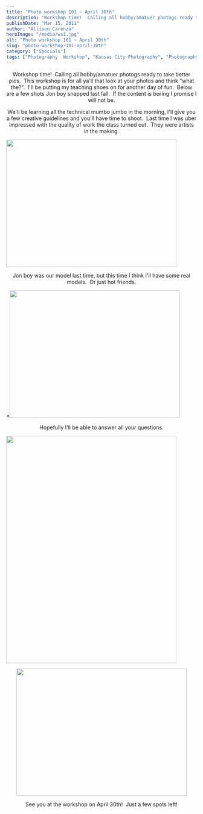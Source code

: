 ```yaml
---
title: "Photo workshop 101 ~ April 30th"
description: "Workshop time!  Calling all hobby/amatuer photogs ready to take better pics.  This workshop is for all ya&apos;ll that look at "
publishDate: "Mar 15, 2011"
author: "Allison Carenza"
heroImage: "/media/ws1.jpg"
alt: "Photo workshop 101 ~ April 30th"
slug: "photo-workshop-101-april-30th"
category: ["Specials"]
tags: ["Photography  Workshop", "Kansas City Photography", "Photography Workshop"]
---
```


<p style="text-align: center;">Workshop time!  Calling all hobby/amatuer photogs ready to take better pics.  This workshop is for all ya&apos;ll that look at your photos and think &#8220;what the?&#8221;.  I&apos;ll be putting my teaching shoes on for another day of fun.  Below are a few shots Jon boy snapped last fall.  If the content is boring I promise I will not be.</p>
<p style="text-align: center;">We&apos;ll be learning all the technical mumbo jumbo in the morning, I&apos;ll give you a few creative guidelines and you&apos;ll have time to shoot.  Last time I was uber impressed with the quality of work the class turned out.  They were artists in the making.</p>
<p style="text-align: center;">
<p><img class="aligncenter size-large wp-image-2082" title="ws1" src="http:/media/ws1.jpg" alt="" width="450" height="336" /></p>
<p style="text-align: center;">Jon boy was our model last time, but this time I think I&apos;ll have some real models.  Or just hot friends.</p>
<p><<img class="aligncenter size-large wp-image-2084" title="ws3" src="http:/media/ws3.jpg" alt="" width="450" height="336" /></p>
<p style="text-align: center;">Hopefully I&apos;ll be able to answer all your questions.</p>
<p><img class="aligncenter size-large wp-image-2083" title="ws2" src="http:/media/ws2.jpg" alt="" width="450" height="600" /></p>
<p style="text-align: center;">
<p style="text-align: center;"><img class="aligncenter size-large wp-image-2085" title="ws4" src="http:/media/ws4.jpg" alt="" width="450" height="336" /></p>
<p style="text-align: center;">See you at the workshop on April 30th!  Just a few spots left!</p>
